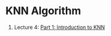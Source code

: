 # KNN Algorithm

1. Lecture 4:  [Part 1: Introduction to KNN](https://walidhadri.medium.com/k-nearest-neighbors-part-1-introduction-a67cfdd601a7)
